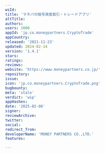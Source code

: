 ```yaml
---
wsId: 
title: 'マネパの暗号資産取引・トレードアプリ'
altTitle: 
authors: 
users: 1000
appId: 'jp.co.moneypartners.CryptoTrade'
appCountry: 
released: '2021-11-23'
updated: 2024-02-14
version: '1.4.1'
stars: 
ratings: 
reviews: 
website: 'https://www.moneypartners.co.jp/'
repository: 
issue: 
icon: 'jp.co.moneypartners.CryptoTrade.png'
bugbounty: 
meta: 'stale'
verdict: 'wip'
appHashes: 
date: '2025-02-08'
signer: 
reviewArchive: 
twitter: 
social: 
redirect_from: 
developerName: 'MONEY PARTNERS CO.,LTD.'
features: 

---
```


